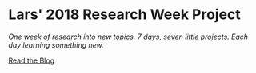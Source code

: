 Lars' 2018 Research Week Project
================================

*One week of research into new topics.
7 days, seven little projects.
Each day learning something new.*

[Read the Blog](https://lkiesow.github.io/research-week-project-2018/)
